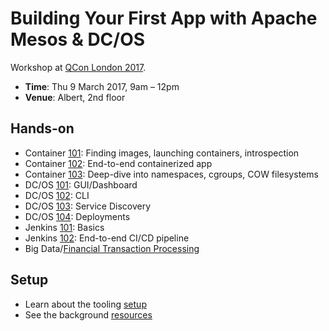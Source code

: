 # Building Your First App with Apache Mesos & DC/OS

Workshop at [QCon London 2017](https://qconlondon.com/london-2017/workshop/building-your-first-app-apache-mesos-dcos).

- **Time**: Thu 9 March 2017, 9am – 12pm
- **Venue**: Albert, 2nd floor

## Hands-on

- Container [101](container-101.md): Finding images, launching containers, introspection
- Container [102](container-102.md): End-to-end containerized app
- Container [103](container-103.md): Deep-dive into namespaces, cgroups, COW filesystems
- DC/OS [101](dcos-101.md): GUI/Dashboard
- DC/OS [102](dcos-102.md): CLI
- DC/OS [103](dcos-103.md): Service Discovery
- DC/OS [104](dcos-104.md): Deployments
- Jenkins [101](jenkins-101.md): Basics
- Jenkins [102](jenkins-102.md): End-to-end CI/CD pipeline
- Big Data/[Financial Transaction Processing](https://github.com/dcos/demos/tree/master/1.9/fintrans)

## Setup

- Learn about the tooling [setup](setup.md)
- See the background [resources](resources.md)
